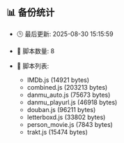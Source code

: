 ## 📊 备份统计

- 🕒 最后更新: 2025-08-30 15:15:59
- 📁 脚本数量: 8
- 📄 脚本列表:

  - IMDb.js (14921 bytes)
  - combined.js (203213 bytes)
  - danmu_auto.js (75673 bytes)
  - danmu_playurl.js (46918 bytes)
  - douban.js (96211 bytes)
  - letterboxd.js (33802 bytes)
  - person_movie.js (7843 bytes)
  - trakt.js (15474 bytes)
